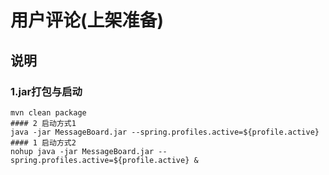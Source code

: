 
#  用户评论(上架准备)
## 说明
    
### 1.jar打包与启动
    mvn clean package 
    #### 2 启动方式1
    java -jar MessageBoard.jar --spring.profiles.active=${profile.active}
    #### 1 启动方式2
    nohup java -jar MessageBoard.jar --spring.profiles.active=${profile.active} &
	